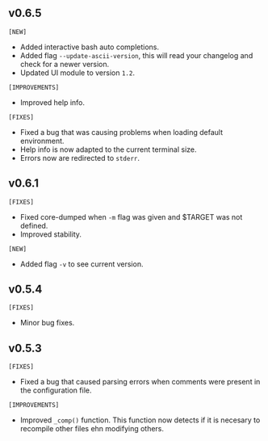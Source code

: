 ## v0.6.5
`[NEW]`
- Added interactive bash auto completions.
- Added flag `--update-ascii-version`, this will read your changelog and check for a newer version.
- Updated UI module to version `1.2`.

`[IMPROVEMENTS]`
- Improved help info.

`[FIXES]`
- Fixed a bug that was causing problems when loading default environment.
- Help info is now adapted to the current terminal size.
- Errors now are redirected to `stderr`.

## v0.6.1
`[FIXES]`
- Fixed core-dumped when `-m` flag was given and $TARGET was not defined.
- Improved stability.

`[NEW]`
- Added flag `-v` to see current version.

## v0.5.4
`[FIXES]`
- Minor bug fixes.

## v0.5.3
`[FIXES]`
- Fixed a bug that caused parsing errors
	when comments were present in the configuration file.

`[IMPROVEMENTS]`
- Improved `_comp()` function. This function now detects if it is necesary
	to recompile other files ehn modifying others.
